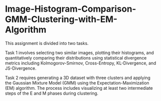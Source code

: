 # Image-Histogram-Comparison-GMM-Clustering-with-EM-Algorithm
This assignment is divided into two tasks.

Task 1 involves selecting two similar images, plotting their histograms, and quantitatively comparing their distributions using statistical divergence metrics including Kolmogorov-Smirnov, Cross-Entropy, KL-Divergence, and JS-Divergence.

Task 2 requires generating a 3D dataset with three clusters and applying the Gaussian Mixture Model (GMM) using the Expectation-Maximization (EM) algorithm. The process includes visualizing at least two intermediate steps of the E and M phases during clustering.
